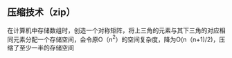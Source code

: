 


## 压缩技术（zip）
在计算机中存储数组时，创造一个对称矩阵，将上三角的元素与其下三角的对应相同元素分配一个存储空间，会令原O（n$^2$）的空间复杂度，降为O(n（n+1)/2)，压缩了至少一半的存储空间
<!--stackedit_data:
eyJoaXN0b3J5IjpbMjEyMTM4ODk5Nl19
-->